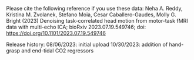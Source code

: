 Please cite the following reference if you use these data:
Neha A. Reddy, Kristina M. Zvolanek, Stefano Moia, Cesar Caballero-Gaudes, Molly G. Bright (2023) Denoising task-correlated head motion from motor-task fMRI data with multi-echo ICA; bioRxiv 2023.07.19.549746; doi: https://doi.org/10.1101/2023.07.19.549746

Release history:
08/06/2023: initial upload
10/30/2023: addition of hand-grasp and end-tidal CO2 regressors
